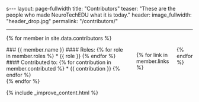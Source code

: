 s---
layout: page-fullwidth
title: "Contributors"
teaser: "These are the people who made NeuroTechEDU what it is today."
header:
    image_fullwidth: "header_drop.jpg"
permalink: "/contributors/"

---

{% for member in site.data.contributors %}
<div class="row">
<div class="medium-6 columns contributor" markdown="1">
### {{ member.name }}
#### Roles:
{% for role in member.roles %}
* {{ role }}
{% endfor %}
#### Contributed to:
{% for contribution in member.contributed %}
* {{ contribution }}
{% endfor %}

<p>
{% for link in member.links %}
<a href="{{ link.url }}" class="icon-{{ link.name }}"></a>
</p>
{% endfor %}
</div>
</div>
{% endfor %}






{% include _improve_content.html %}
